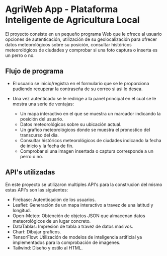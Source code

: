 # AgriWeb App - Plataforma Inteligente de Agricultura Local

El proyecto consiste en un pequeño programa Web que le ofrece al usuario opciones de autenticación, utilización de su geolocalización para ofrecer datos meteorológicos sobre su posición, consultar históricos meteorológicos de ciudades y comprobar si una foto captura o inserta es un perro o no.

## Flujo de programa

- El usuario se inicio/registra en el formulario que se le proporciona pudiendo recuperar la contraseña de su correo si asi lo desea.

- Una vez autenticado se le redirige a la panel principal en el cual se le mostra una serie de ventajas:

    - Un mapa interactivo en el que se muestra un marcador indicando la posición del usuario.
    - Datos meteorológicos sobre su ubicación actual.
    - Un grafico meteorológicos donde se muestra el pronostico del transcurso del dia.
    - Consultar históricos meteorológicos de ciudades indicando la fecha de inicio y la fecha de fin.
    - Comprobar si una imagen insertada o captura corresponde a un perro o no.

## API's utilizadas

En este proyecto se utilizaron multiples API's para la construcion del mismo estas API's son las siguientes:

- Firebase: Autenticación de los usuarios.
- Leaflet: Generación de un mapa interactivo a travez de una latitud y longitud.
- Open-Meteo: Obtención de objetos JSON que almacenan datos meteorológicos de un lugar concreto.
- DataTablas: Impresion de tabla a travez de datos masivos.
- Chart: Dibujar graficos.
- TensorFlow: Utilización de modelos de inteligencia artificial ya implementados para la comprobación de imagenes.
- Tailwind: Diseño y estilo al HTML.
